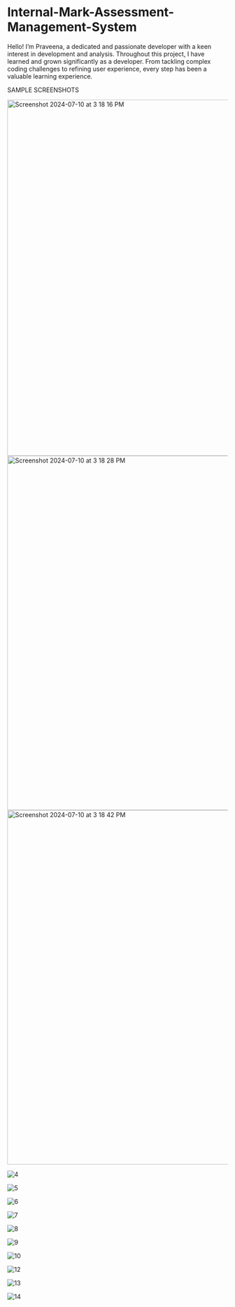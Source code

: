 # Internal-Mark-Assessment-Management-System
Hello! I’m Praveena, a dedicated and passionate developer with a keen interest in development and analysis. Throughout this project, I have learned and grown significantly as a developer. From tackling complex coding challenges to refining user experience, every step has been a valuable learning experience.

SAMPLE SCREENSHOTS

<img width="813" alt="Screenshot 2024-07-10 at 3 18 16 PM" src="https://github.com/Praveena1309/Internal-Mark-Assessment-Management-System/assets/121342359/45dff9dd-cf6a-4a87-88b3-4580950561c9">

<img width="809" alt="Screenshot 2024-07-10 at 3 18 28 PM" src="https://github.com/Praveena1309/Internal-Mark-Assessment-Management-System/assets/121342359/77a8ec24-dccc-4caf-bd92-44dc084808ae">

<img width="809" alt="Screenshot 2024-07-10 at 3 18 42 PM" src="https://github.com/Praveena1309/Internal-Mark-Assessment-Management-System/assets/121342359/553236d9-5743-4118-a304-1f5c8d855d1a">

![4](https://github.com/Praveena1309/Internal-Mark-Assessment-Management-System/assets/121342359/9f628d01-07b7-4bee-9716-c96e33d16d40)

![5](https://github.com/Praveena1309/Internal-Mark-Assessment-Management-System/assets/121342359/de569049-bdaa-4edd-8858-585ef7b8fb65)

![6](https://github.com/Praveena1309/Internal-Mark-Assessment-Management-System/assets/121342359/ef7a642e-d81f-4d6b-88e4-9e7200daeb77)

![7](https://github.com/Praveena1309/Internal-Mark-Assessment-Management-System/assets/121342359/0344c12f-0bfe-472f-b755-635bd60a092f)

![8](https://github.com/Praveena1309/Internal-Mark-Assessment-Management-System/assets/121342359/631748eb-3b61-4ff7-b84b-b4f0bcd998fe)

![9](https://github.com/Praveena1309/Internal-Mark-Assessment-Management-System/assets/121342359/0e2c6294-107d-4f55-a4d4-1a6752b1b9b7)

![10](https://github.com/Praveena1309/Internal-Mark-Assessment-Management-System/assets/121342359/6c280f8f-f6c1-4aa6-8ec7-8dc26a406359)

![12](https://github.com/Praveena1309/Internal-Mark-Assessment-Management-System/assets/121342359/3cb2b9ae-642e-4431-b753-abbf42226171)

![13](https://github.com/Praveena1309/Internal-Mark-Assessment-Management-System/assets/121342359/eb68f61e-a06d-4319-9171-72732a8f4dfd)

![14](https://github.com/Praveena1309/Internal-Mark-Assessment-Management-System/assets/121342359/86f3901b-be69-4cbf-adf3-24bb6df3bcbd)

